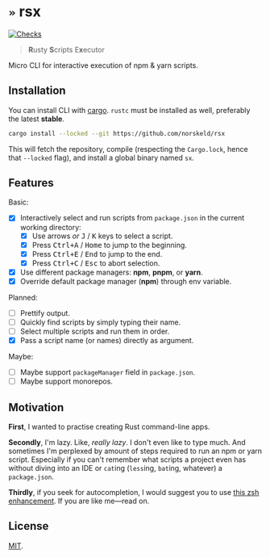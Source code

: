 # `»` rsx

[![Checks](https://img.shields.io/github/workflow/status/norskeld/rsx/check?style=flat-square&colorA=22272d&colorB=22272d&label=checks)](https://github.com/norskeld/rsx/actions)

> **R**usty **S**cripts E**x**ecutor

Micro CLI for interactive execution of npm & yarn scripts.

## Installation

You can install CLI with [cargo]. `rustc` must be installed as well, preferably the latest **stable**.

```bash
cargo install --locked --git https://github.com/norskeld/rsx
```

This will fetch the repository, compile (respecting the `Cargo.lock`, hence that `--locked` flag), and install a global binary named `sx`.

## Features

Basic:

- [x] Interactively select and run scripts from `package.json` in the current working directory:
  - [x] Use arrows *or* <kbd>J</kbd> / <kbd>K</kbd> keys to select a script.
  - [x] Press <kbd>Ctrl+A</kbd> / <kbd>Home</kbd> to jump to the beginning.
  - [x] Press <kbd>Ctrl+E</kbd> / <kbd>End</kbd> to jump to the end.
  - [x] Press <kbd>Ctrl+C</kbd> / <kbd>Esc</kbd> to abort selection.
- [x] Use different package managers: **npm**, **pnpm**, or **yarn**.
- [x] Override default package manager (**npm**) through env variable.

Planned:

- [ ] Prettify output.
- [ ] Quickly find scripts by simply typing their name.
- [ ] Select multiple scripts and run them in order.
- [x] Pass a script name (or names) directly as argument.

Maybe:

- [ ] Maybe support `packageManager` field in `package.json`.
- [ ] Maybe support monorepos.

## Motivation

**First**, I wanted to practise creating Rust command-line apps.

**Secondly**, I'm lazy. Like, _really lazy_. I don't even like to type much. And sometimes I'm perplexed by amount of steps required to run an npm or yarn script. Especially if you can't remember what scripts a project even has without diving into an IDE or `cat`ing (`less`ing, `bat`ing, whatever) a `package.json`.

**Thirdly**, if you seek for autocompletion, I would suggest you to use [this zsh enhancement](https://github.com/lukechilds/zsh-better-npm-completion).
If you are like me—read on.

## License

[MIT](LICENSE).

<!-- Links -->

[cargo]: https://doc.rust-lang.org/cargo/
